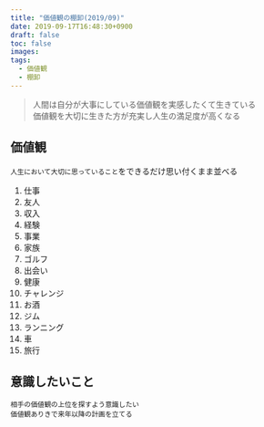 ```yaml
---
title: "価値観の棚卸(2019/09)"
date: 2019-09-17T16:48:30+0900
draft: false
toc: false
images:
tags: 
  - 価値観
  - 棚卸
---
```



>  人間は自分が大事にしている価値観を実感したくて生きている  
>  価値観を大切に生きた方が充実し人生の満足度が高くなる

## 価値観

`人生において大切に思っていること`をできるだけ思い付くまま並べる

1. 仕事
2. 友人
3. 収入
4. 経験
5. 事業
6. 家族
7. ゴルフ
8. 出会い
9. 健康
10. チャレンジ
11. お酒
12. ジム
13. ランニング
14. 車 
15. 旅行

## 意識したいこと
    相手の価値観の上位を探すよう意識したい
    価値観ありきで来年以降の計画を立てる

